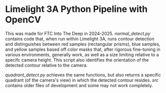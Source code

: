 # Limelight 3A Python Pipeline with OpenCV
This was made for FTC Into The Deep in 2024-2025.
*normal_detect.py* contains code that, when run within Limelight 3A, runs contour detection and distinguishes between red samples (rectangular prisms), blue samples, and yellow samples based off color masks that, after rigorous fine-tuning in various environments, generally work, as well as a size limiting relative to a specifc camera height.
This script also identifies the orientation of the detected contour relative to the camera.

*quadrant_detect.py* achieves the same functions, but also returns a specific quadrant (of the camera's view) in which the detected contour resides.
*src* contains older files of development and some may not work completely.
